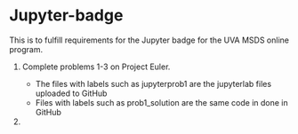 # Jupyter-badge
This is to fulfill requirements for the Jupyter badge for the UVA MSDS online program.
1. Complete problems 1-3 on Project Euler.
   * The files with labels such as jupyterprob1 are the jupyterlab files uploaded to GitHub
   * Files with labels such as prob1_solution are the same code in done in GitHub

2. 
